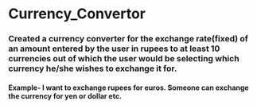 # Currency_Convertor
### Created a currency converter for the exchange rate(fixed) of an amount entered by the user in rupees to at least 10 currencies out of which the user would be selecting which currency he/she wishes to exchange it for. 
#### Example- I want to exchange rupees for euros. Someone can exchange the currency for yen or dollar etc.
